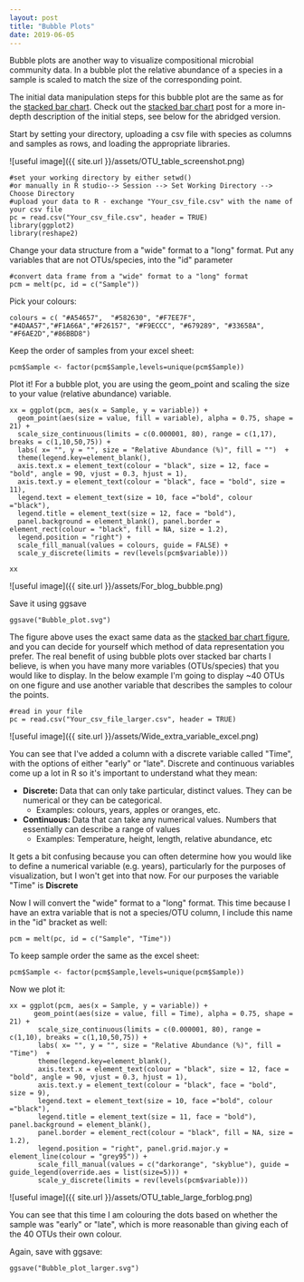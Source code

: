```yaml
---
layout: post
title: "Bubble Plots"
date: 2019-06-05
---
```



Bubble plots are another way to visualize compositional microbial community data. In a bubble plot the relative abundance of a species in a sample is scaled to match the size of the corresponding point.  

The initial data manipulation steps for this bubble plot are the same as for the [stacked bar chart](https://jkzorz.github.io/2019/06/05/stacked-bar-plots.html). Check out the [stacked bar chart](https://jkzorz.github.io/2019/06/05/stacked-bar-plots.html) post for a more in-depth description of the initial steps, see below for the abridged version.  

Start by setting your directory, uploading a csv file with species as columns and samples as rows, and loading the appropriate libraries. 

![useful image]({{ site.url }}/assets/OTU_table_screenshot.png)

```
#set your working directory by either setwd() 
#or manually in R studio--> Session --> Set Working Directory --> Choose Directory
#upload your data to R - exchange "Your_csv_file.csv" with the name of your csv file
pc = read.csv("Your_csv_file.csv", header = TRUE)
library(ggplot2)
library(reshape2)
```

Change your data structure from a "wide" format to a "long" format. Put any variables that are not OTUs/species, into the "id" parameter


```
#convert data frame from a "wide" format to a "long" format
pcm = melt(pc, id = c("Sample"))
```

Pick your colours: 

```
colours = c( "#A54657",  "#582630", "#F7EE7F", "#4DAA57","#F1A66A","#F26157", "#F9ECCC", "#679289", "#33658A",
"#F6AE2D","#86BBD8")
```

Keep the order of samples from your excel sheet:
```
pcm$Sample <- factor(pcm$Sample,levels=unique(pcm$Sample))
```
Plot it! For a bubble plot, you are using the geom_point and scaling the size to your value (relative abundance) variable. 

```
xx = ggplot(pcm, aes(x = Sample, y = variable)) + 
  geom_point(aes(size = value, fill = variable), alpha = 0.75, shape = 21) + 
  scale_size_continuous(limits = c(0.000001, 80), range = c(1,17), breaks = c(1,10,50,75)) + 
  labs( x= "", y = "", size = "Relative Abundance (%)", fill = "")  + 
  theme(legend.key=element_blank(), 
  axis.text.x = element_text(colour = "black", size = 12, face = "bold", angle = 90, vjust = 0.3, hjust = 1), 
  axis.text.y = element_text(colour = "black", face = "bold", size = 11), 
  legend.text = element_text(size = 10, face ="bold", colour ="black"), 
  legend.title = element_text(size = 12, face = "bold"), 
  panel.background = element_blank(), panel.border = element_rect(colour = "black", fill = NA, size = 1.2), 
  legend.position = "right") +  
  scale_fill_manual(values = colours, guide = FALSE) + 
  scale_y_discrete(limits = rev(levels(pcm$variable))) 

xx
```


![useful image]({{ site.url }}/assets/For_blog_bubble.png)


Save it using ggsave 

```
ggsave("Bubble_plot.svg")

```

The figure above uses the exact same data as the [stacked bar chart figure](https://jkzorz.github.io/2019/06/05/stacked-bar-plots.html), and you can decide for yourself which method of data representation you prefer. The real benefit of using bubble plots over stacked bar charts I believe, is when you have many more variables (OTUs/species) that you would like to display. In the below example I'm going to display ~40 OTUs on one figure and use another variable that describes the samples to colour the points.  


```
#read in your file
pc = read.csv("Your_csv_file_larger.csv", header = TRUE)
```
![useful image]({{ site.url }}/assets/Wide_extra_variable_excel.png)

You can see that I've added a column with a discrete variable called "Time", with the options of either "early" or "late". Discrete and continuous variables come up a lot in R so it's important to understand what they mean: 

<ul>
  <li><b> Discrete: </b> Data that can only take particular, distinct values. They can be numerical or they can be categorical. 
    <ul>
      <li>Examples: colours, years, apples or oranges, etc. </li>
    </ul>
  </li>
  <li><b> Continuous: </b> Data that can take any numerical values. Numbers that essentially can describe a range of values
    <ul>
      <li> Examples: Temperature, height, length, relative abundance, etc </li>
    </ul>
  </li>
  </ul>
  
  It gets a bit confusing because you can often determine how you would like to define a numerical variable (e.g. years), particularly for the purposes of visualization, but I won't get into that now. For our purposes the variable "Time" is <b> Discrete </b> 
 
 
 Now I will convert the "wide" format to a "long" format. This time because I have an extra variable that is not a species/OTU column, I include this name in the "id" bracket as well:
``` 
pcm = melt(pc, id = c("Sample", "Time"))
```

To keep sample order the same as the excel sheet: 
```
pcm$Sample <- factor(pcm$Sample,levels=unique(pcm$Sample))
```

Now we plot it: 

```
xx = ggplot(pcm, aes(x = Sample, y = variable)) + 
      geom_point(aes(size = value, fill = Time), alpha = 0.75, shape = 21) + 
       scale_size_continuous(limits = c(0.000001, 80), range = c(1,10), breaks = c(1,10,50,75)) + 
       labs( x= "", y = "", size = "Relative Abundance (%)", fill = "Time")  + 
       theme(legend.key=element_blank(), 
       axis.text.x = element_text(colour = "black", size = 12, face = "bold", angle = 90, vjust = 0.3, hjust = 1), 
       axis.text.y = element_text(colour = "black", face = "bold", size = 9), 
       legend.text = element_text(size = 10, face ="bold", colour ="black"), 
       legend.title = element_text(size = 11, face = "bold"), panel.background = element_blank(), 
       panel.border = element_rect(colour = "black", fill = NA, size = 1.2), 
       legend.position = "right", panel.grid.major.y = element_line(colour = "grey95")) +  
       scale_fill_manual(values = c("darkorange", "skyblue"), guide = guide_legend(override.aes = list(size=5))) + 
       scale_y_discrete(limits = rev(levels(pcm$variable))) 
```

![useful image]({{ site.url }}/assets/OTU_table_large_forblog.png)

You can see that this time I am colouring the dots based on whether the sample was "early" or "late", which is more reasonable than giving each of the 40 OTUs their own colour.   


Again, save with ggsave: 
```
ggsave("Bubble_plot_larger.svg")
```
